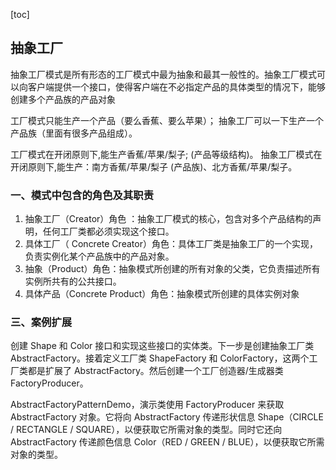 [toc]
## 抽象工厂

抽象工厂模式是所有形态的工厂模式中最为抽象和最其一般性的。抽象工厂模式可以向客户端提供一个接口，使得客户端在不必指定产品的具体类型的情况下，能够创建多个产品族的产品对象

工厂模式只能生产一个产品（要么香蕉、要么苹果）；
抽象工厂可以一下生产一个产品族（里面有很多产品组成）。

工厂模式在开闭原则下,能生产香蕉/苹果/梨子;  (产品等级结构)。
抽象工厂模式在开闭原则下,能生产：南方香蕉/苹果/梨子 (产品族)、北方香蕉/苹果/梨子。

### 一、模式中包含的角色及其职责 ###

1. 抽象工厂（Creator）角色 ：抽象工厂模式的核心，包含对多个产品结构的声明，任何工厂类都必须实现这个接口。
2. 具体工厂（ Concrete  Creator）角色：具体工厂类是抽象工厂的一个实现，负责实例化某个产品族中的产品对象。
3. 抽象（Product）角色：抽象模式所创建的所有对象的父类，它负责描述所有实例所共有的公共接口。
4. 具体产品（Concrete Product）角色：抽象模式所创建的具体实例对象


### 三、案例扩展 ###

创建 Shape 和 Color 接口和实现这些接口的实体类。下一步是创建抽象工厂类 AbstractFactory。接着定义工厂类 ShapeFactory 和 ColorFactory，这两个工厂类都是扩展了 AbstractFactory。然后创建一个工厂创造器/生成器类 FactoryProducer。

AbstractFactoryPatternDemo，演示类使用 FactoryProducer 来获取 AbstractFactory 对象。它将向 AbstractFactory 传递形状信息 Shape（CIRCLE / RECTANGLE / SQUARE），以便获取它所需对象的类型。同时它还向 AbstractFactory 传递颜色信息 Color（RED / GREEN / BLUE），以便获取它所需对象的类型。

